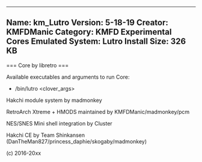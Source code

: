 -----------------------
Name: km_Lutro
Version: 5-18-19
Creator: KMFDManic
Category: KMFD Experimental Cores
Emulated System: Lutro
Install Size: 326 KB
-----------------------
=== Core by libretro ===

Available executables and arguments to run Core:
- /bin/lutro <rom> <clover_args>

Hakchi module system by madmonkey

RetroArch Xtreme + HMODS maintained by KMFDManic/madmonkey/pcm

NES/SNES Mini shell integration by Cluster

Hakchi CE by Team Shinkansen (DanTheMan827/princess_daphie/skogaby/madmonkey)

(c) 2016-20xx
